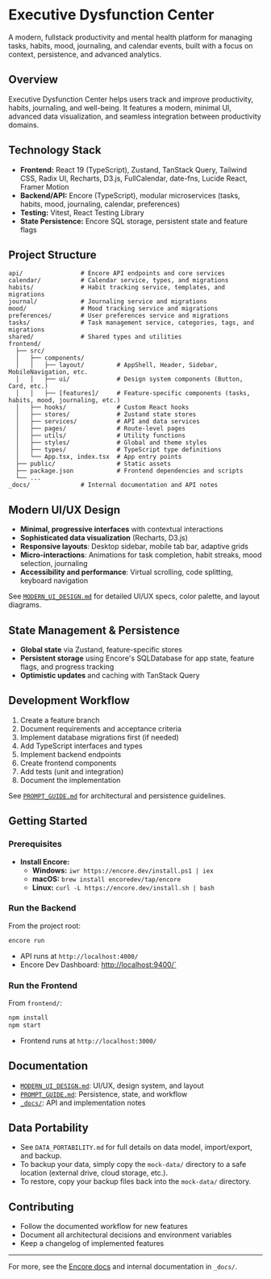 # Executive Dysfunction Center

A modern, fullstack productivity and mental health platform for managing tasks, habits, mood, journaling, and calendar events, built with a focus on context, persistence, and advanced analytics.

## Overview

Executive Dysfunction Center helps users track and improve productivity, habits, journaling, and well-being. It features a modern, minimal UI, advanced data visualization, and seamless integration between productivity domains.

## Technology Stack

- **Frontend:** React 19 (TypeScript), Zustand, TanStack Query, Tailwind CSS, Radix UI, Recharts, D3.js, FullCalendar, date-fns, Lucide React, Framer Motion
- **Backend/API:** Encore (TypeScript), modular microservices (tasks, habits, mood, journaling, calendar, preferences)
- **Testing:** Vitest, React Testing Library
- **State Persistence:** Encore SQL storage, persistent state and feature flags

## Project Structure

```
api/                # Encore API endpoints and core services
calendar/           # Calendar service, types, and migrations
habits/             # Habit tracking service, templates, and migrations
journal/            # Journaling service and migrations
mood/               # Mood tracking service and migrations
preferences/        # User preferences service and migrations
tasks/              # Task management service, categories, tags, and migrations
shared/             # Shared types and utilities
frontend/
  ├── src/
  │   ├── components/
  │   │   ├── layout/         # AppShell, Header, Sidebar, MobileNavigation, etc.
  │   │   ├── ui/             # Design system components (Button, Card, etc.)
  │   │   ├── [features]/     # Feature-specific components (tasks, habits, mood, journaling, etc.)
  │   ├── hooks/              # Custom React hooks
  │   ├── stores/             # Zustand state stores
  │   ├── services/           # API and data services
  │   ├── pages/              # Route-level pages
  │   ├── utils/              # Utility functions
  │   ├── styles/             # Global and theme styles
  │   ├── types/              # TypeScript type definitions
  │   └── App.tsx, index.tsx  # App entry points
  ├── public/                 # Static assets
  ├── package.json            # Frontend dependencies and scripts
  └── ...
_docs/              # Internal documentation and API notes
```

## Modern UI/UX Design

- **Minimal, progressive interfaces** with contextual interactions
- **Sophisticated data visualization** (Recharts, D3.js)
- **Responsive layouts**: Desktop sidebar, mobile tab bar, adaptive grids
- **Micro-interactions**: Animations for task completion, habit streaks, mood selection, journaling
- **Accessibility and performance**: Virtual scrolling, code splitting, keyboard navigation

See [`MODERN_UI_DESIGN.md`](./MODERN_UI_DESIGN.md) for detailed UI/UX specs, color palette, and layout diagrams.

## State Management & Persistence

- **Global state** via Zustand, feature-specific stores
- **Persistent storage** using Encore's SQLDatabase for app state, feature flags, and progress tracking
- **Optimistic updates** and caching with TanStack Query

## Development Workflow

1. Create a feature branch
2. Document requirements and acceptance criteria
3. Implement database migrations first (if needed)
4. Add TypeScript interfaces and types
5. Implement backend endpoints
6. Create frontend components
7. Add tests (unit and integration)
8. Document the implementation

See [`PROMPT_GUIDE.md`](./PROMPT_GUIDE.md) for architectural and persistence guidelines.

## Getting Started

### Prerequisites

- **Install Encore:**
  - **Windows:** `iwr https://encore.dev/install.ps1 | iex`
  - **macOS:** `brew install encoredev/tap/encore`
  - **Linux:** `curl -L https://encore.dev/install.sh | bash`

### Run the Backend

From the project root:

```bash
encore run
```

- API runs at `http://localhost:4000/`
- Encore Dev Dashboard: [http://localhost:9400/`](http://localhost:9400/)

### Run the Frontend

From `frontend/`:

```bash
npm install
npm start
```

- Frontend runs at `http://localhost:3000/`

## Documentation

- [`MODERN_UI_DESIGN.md`](./MODERN_UI_DESIGN.md): UI/UX, design system, and layout
- [`PROMPT_GUIDE.md`](./PROMPT_GUIDE.md): Persistence, state, and workflow
- [`_docs/`](./_docs/): API and implementation notes

## Data Portability

- See `DATA_PORTABILITY.md` for full details on data model, import/export, and backup.
- To backup your data, simply copy the `mock-data/` directory to a safe location (external drive, cloud storage, etc.).
- To restore, copy your backup files back into the `mock-data/` directory.

## Contributing

- Follow the documented workflow for new features
- Document all architectural decisions and environment variables
- Keep a changelog of implemented features

---

For more, see the [Encore docs](https://encore.dev/docs/ts/primitives/services) and internal documentation in `_docs/`.
